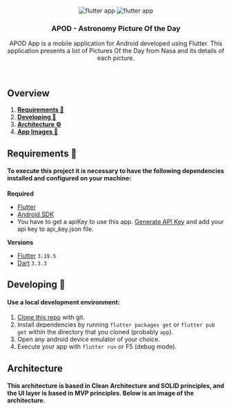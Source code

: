 <p align="center">
  <row>
    <img src="https://badgen.net/badge/types/flutter/blue?icon=flutter" alt="flutter app"/>
    <img src="https://badgen.net/badge/platform/android?list=|" alt="flutter app"/>
  </row>
</p>

<div align="center">
  <h3>APOD - Astronomy Picture Of the Day</h3>
  <p>APOD App is a mobile application for Android developed using Flutter. This application presents a list of Pictures Of the Day from Nasa and its details of each picture.
</div>

<br />

## Overview
1. **[Requirements 📝](#requirements-)**
2. **[Developing 👷](#developing-)**
3. **[Architecture ⚙️](#architecture-)**
4. **[App Images 📱](#app-images-)**

## Requirements 📝
#### To execute this project it is necessary to have the following dependencies installed and configured on your machine:

**Required**
- [Flutter](https://flutter.dev/)
- [Android SDK](https://developer.android.com/studio)
- You have to get a apiKey to use this app. [Generate API Key](https://api.nasa.gov/) and add your api key to api_key.json file.

**Versions**
- [Flutter](https://flutter.dev/) `3.19.5`
- [Dart](https://dart.dev/) `3.3.3`

## Developing 👷
#### Use a local development environment:

1. [Clone this repo](https://docs.gitlab.com/ee/gitlab-basics/start-using-git.html) with git.
2. Install dependencies by running `flutter packages get` or `flutter pub get` within the directory that you cloned (probably `app`).
3. Open any android device emulator of your choice.
4. Execute your app with `flutter run` or F5 (debug mode).

## Architecture
#### This architecture is based in Clean Architecture and SOLID principles, and the UI layer is based in MVP principles. Below is an image of the architecture.


